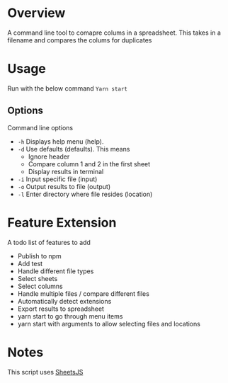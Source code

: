 # Overview

A command line tool to comapre colums in a spreadsheet. This takes in a filename and compares the colums for duplicates

# Usage

Run with the below command
`Yarn start`

## Options

Command line options

* `-h` Displays help menu (help).
* `-d` Use defaults (defaults). This means
  * Ignore header
  * Compare column 1 and 2 in the first sheet
  * Display results in terminal
* `-i` Input specific file (input)
* `-o` Output results to file (output)
* `-l` Enter directory where file resides (location)

# Feature Extension

A todo list of features to add

* Publish to npm
* Add test
* Handle different file types
* Select sheets
* Select columns
* Handle multiple files / compare different files
* Automatically detect extensions
* Export results to spreadsheet
* yarn start to go through menu items
* yarn start with arguments to allow selecting files and locations

# Notes

This script uses [SheetsJS](https://github.com/sheetjs/js-xlsx)
